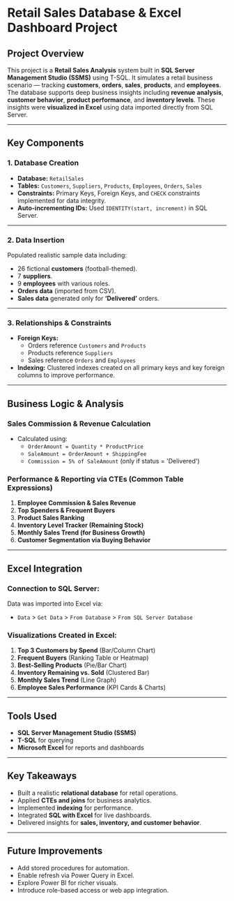 # Retail Sales Database & Excel Dashboard Project

## **Project Overview**
This project is a **Retail Sales Analysis** system built in **SQL Server Management Studio (SSMS)** using T-SQL. It simulates a retail business scenario — tracking **customers**, **orders**, **sales**, **products**, and **employees**. The database supports deep business insights including **revenue analysis**, **customer behavior**, **product performance**, and **inventory levels**. These insights were **visualized in Excel** using data imported directly from SQL Server.

---

## **Key Components**

### **1. Database Creation**
- **Database:** `RetailSales`
- **Tables:** `Customers`, `Suppliers`, `Products`, `Employees`, `Orders`, `Sales`
- **Constraints:** Primary Keys, Foreign Keys, and `CHECK` constraints implemented for data integrity.
- **Auto-incrementing IDs:** Used `IDENTITY(start, increment)` in SQL Server.

---

### **2. Data Insertion**
Populated realistic sample data including:
- 26 fictional **customers** (football-themed).
- 7 **suppliers**.
- 9 **employees** with various roles.
- **Orders data** (imported from CSV).
- **Sales data** generated only for **‘Delivered’** orders.

---

### **3. Relationships & Constraints**
- **Foreign Keys:**
  - Orders reference `Customers` and `Products`
  - Products reference `Suppliers`
  - Sales reference `Orders` and `Employees`
- **Indexing:** Clustered indexes created on all primary keys and key foreign columns to improve performance.

---

## **Business Logic & Analysis**

### **Sales Commission & Revenue Calculation**
- Calculated using:
  - `OrderAmount = Quantity * ProductPrice`
  - `SaleAmount = OrderAmount + ShippingFee`
  - `Commission = 5% of SaleAmount` (only if status = 'Delivered')

### **Performance & Reporting via CTEs (Common Table Expressions)**
1. **Employee Commission & Sales Revenue**
2. **Top Spenders & Frequent Buyers**
3. **Product Sales Ranking**
4. **Inventory Level Tracker (Remaining Stock)**
5. **Monthly Sales Trend (for Business Growth)**
6. **Customer Segmentation via Buying Behavior**

---

## **Excel Integration**

### **Connection to SQL Server:**
Data was imported into Excel via:
- `Data` > `Get Data` > `From Database` > `From SQL Server Database`

### **Visualizations Created in Excel:**
1. **Top 3 Customers by Spend** (Bar/Column Chart)
2. **Frequent Buyers** (Ranking Table or Heatmap)
3. **Best-Selling Products** (Pie/Bar Chart)
4. **Inventory Remaining vs. Sold** (Clustered Bar)
5. **Monthly Sales Trend** (Line Graph)
6. **Employee Sales Performance** (KPI Cards & Charts)

---

##  **Tools Used**
- **SQL Server Management Studio (SSMS)**
- **T-SQL** for querying
- **Microsoft Excel** for reports and dashboards

---

## **Key Takeaways**
- Built a realistic **relational database** for retail operations.
- Applied **CTEs and joins** for business analytics.
- Implemented **indexing** for performance.
- Integrated **SQL with Excel** for live dashboards.
- Delivered insights for **sales, inventory, and customer behavior**.

---

## **Future Improvements**
- Add stored procedures for automation.
- Enable refresh via Power Query in Excel.
- Explore Power BI for richer visuals.
- Introduce role-based access or web app integration.
